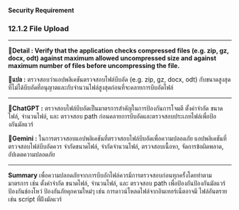 **Security Requirement**

### 12.1.2 File Upload
**************************************************************

🐳**Detail : Verify that the application checks compressed files (e.g. zip, gz, docx, odt) against maximum allowed uncompressed size and against maximum number of files before uncompressing the file.**


🎃**แปล :** ตรวจสอบว่าแอปพลิเคชันตรวจสอบไฟล์บีบอัด (e.g. zip, gz, docx, odt) กับขนาดสูงสุดที่ไม่ได้บีบอัดที่อนุญาตและกับจํานวนไฟล์สูงสุดก่อนที่จะคลายการบีบอัดไฟล์


---------------------------------------------------------


🍿**ChatGPT :** ตรวจสอบไฟล์บีบอัดเป็นมาตรการสำคัญในการป้องกันการโจมตี ตั้งค่าจำกัด ขนาดไฟล์, จำนวนไฟล์, และ ตรวจสอบ path ก่อนคลายการบีบอัดและตรวจสอบประเภทไฟล์เพื่อป้องกันมัลแวร์



🍶**Gemini :** ในการตรวจสอบแอปพลิเคชันที่ตรวจสอบไฟล์บีบอัดเพื่อความปลอดภัย แอปพลิเคชันที่ตรวจสอบไฟล์บีบอัดควร จำกัดขนาดไฟล์, จำกัดจำนวนไฟล์, ตรวจสอบเนื้อหา, จัดการข้อผิดพลาด, อัปเดตความปลอดภัย



---------------------------------------------------------

**Summary**
  เพื่อความปลอดภัยจากการบีบอักไฟล์ควรมีการตรวจสอบก่อนทุกครั้งโดยทำตามมาตรการ เช่น ตั้งค่าจำกัด ขนาดไฟล์, จำนวนไฟล์, และ ตรวจสอบ path เพื่อป้องกันป้องกันมัลแวร์ ป้องกันช่องโหว่ ป้องกันภัยคุกคามใหม่ๆ เช่น การดาวน์โหลดไฟล์จากอินเทอร์เน็ตอาจมี ไฟล์อันตราย เช่น script ที่ฝังมัลแวร์
  
